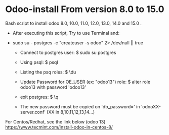 # Odoo-install From version 8.0 to 15.0
Bash script to install odoo 8.0, 10.0, 11.0, 12.0, 13.0, 14.0 and 15.0 .

- After executing this script, Try to use Terminal and:
- sudo su - postgres -c "createuser -s odoo" 2> /dev/null || true

  - Connect to postgres user: $ sudo su postgres
  
  - Using psql: $ psql 
  
  - Listing the psq roles: $ \du
  
  - Update Password for OE_USER (ex: "odoo13") role: $ alter role odoo13 with password 'odoo13'
  
  - exit postgres: $ \q
  - The new password must be copied on 'db_password=' in 'odooXX-server.conf' (XX in 8,10,11,12,13,14...)



For Centos/Redhat, see the link below (odoo 13)
https://www.tecmint.com/install-odoo-in-centos-8/

